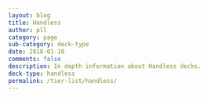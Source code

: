 ```yaml
---
layout: blog
title: Handless
author: pll
category: page
sub-category: deck-type
date: 2018-01-10
comments: false
description: In depth information about Handless decks.
deck-type: handless
permalink: /tier-list/handless/
---
```








